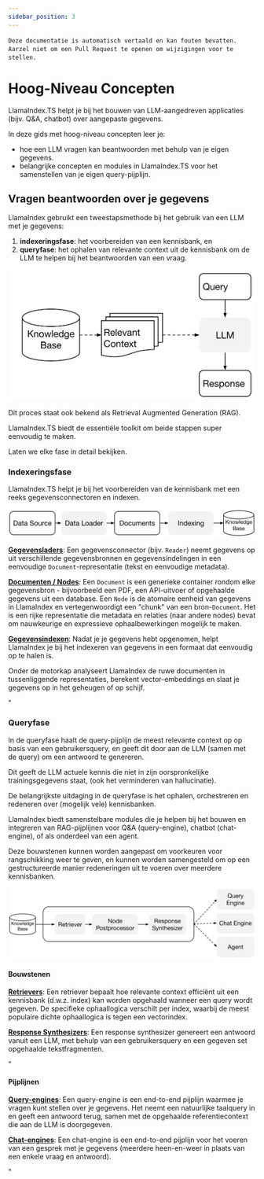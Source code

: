 ```yaml
---
sidebar_position: 3
---
```


`Deze documentatie is automatisch vertaald en kan fouten bevatten. Aarzel niet om een Pull Request te openen om wijzigingen voor te stellen.`

# Hoog-Niveau Concepten

LlamaIndex.TS helpt je bij het bouwen van LLM-aangedreven applicaties (bijv. Q&A, chatbot) over aangepaste gegevens.

In deze gids met hoog-niveau concepten leer je:

- hoe een LLM vragen kan beantwoorden met behulp van je eigen gegevens.
- belangrijke concepten en modules in LlamaIndex.TS voor het samenstellen van je eigen query-pijplijn.

## Vragen beantwoorden over je gegevens

LlamaIndex gebruikt een tweestapsmethode bij het gebruik van een LLM met je gegevens:

1. **indexeringsfase**: het voorbereiden van een kennisbank, en
2. **queryfase**: het ophalen van relevante context uit de kennisbank om de LLM te helpen bij het beantwoorden van een vraag.

![](./_static/concepts/rag.jpg)

Dit proces staat ook bekend als Retrieval Augmented Generation (RAG).

LlamaIndex.TS biedt de essentiële toolkit om beide stappen super eenvoudig te maken.

Laten we elke fase in detail bekijken.

### Indexeringsfase

LlamaIndex.TS helpt je bij het voorbereiden van de kennisbank met een reeks gegevensconnectoren en indexen.

![](./_static/concepts/indexing.jpg)

[**Gegevensladers**](./modules/high_level/data_loader.md):
Een gegevensconnector (bijv. `Reader`) neemt gegevens op uit verschillende gegevensbronnen en gegevensindelingen in een eenvoudige `Document`-representatie (tekst en eenvoudige metadata).

[**Documenten / Nodes**](./modules/high_level/documents_and_nodes.md): Een `Document` is een generieke container rondom elke gegevensbron - bijvoorbeeld een PDF, een API-uitvoer of opgehaalde gegevens uit een database. Een `Node` is de atomaire eenheid van gegevens in LlamaIndex en vertegenwoordigt een "chunk" van een bron-`Document`. Het is een rijke representatie die metadata en relaties (naar andere nodes) bevat om nauwkeurige en expressieve ophaalbewerkingen mogelijk te maken.

[**Gegevensindexen**](./modules/high_level/data_index.md):
Nadat je je gegevens hebt opgenomen, helpt LlamaIndex je bij het indexeren van gegevens in een formaat dat eenvoudig op te halen is.

Onder de motorkap analyseert LlamaIndex de ruwe documenten in tussenliggende representaties, berekent vector-embeddings en slaat je gegevens op in het geheugen of op schijf.

"

### Queryfase

In de queryfase haalt de query-pijplijn de meest relevante context op op basis van een gebruikersquery,
en geeft dit door aan de LLM (samen met de query) om een antwoord te genereren.

Dit geeft de LLM actuele kennis die niet in zijn oorspronkelijke trainingsgegevens staat,
(ook het verminderen van hallucinatie).

De belangrijkste uitdaging in de queryfase is het ophalen, orchestreren en redeneren over (mogelijk vele) kennisbanken.

LlamaIndex biedt samenstelbare modules die je helpen bij het bouwen en integreren van RAG-pijplijnen voor Q&A (query-engine), chatbot (chat-engine), of als onderdeel van een agent.

Deze bouwstenen kunnen worden aangepast om voorkeuren voor rangschikking weer te geven, en kunnen worden samengesteld om op een gestructureerde manier redeneringen uit te voeren over meerdere kennisbanken.

![](./_static/concepts/querying.jpg)

#### Bouwstenen

[**Retrievers**](./modules/low_level/retriever.md):
Een retriever bepaalt hoe relevante context efficiënt uit een kennisbank (d.w.z. index) kan worden opgehaald wanneer een query wordt gegeven.
De specifieke ophaallogica verschilt per index, waarbij de meest populaire dichte ophaallogica is tegen een vectorindex.

[**Response Synthesizers**](./modules/low_level/response_synthesizer.md):
Een response synthesizer genereert een antwoord vanuit een LLM, met behulp van een gebruikersquery en een gegeven set opgehaalde tekstfragmenten.

"

#### Pijplijnen

[**Query-engines**](./modules/high_level/query_engine.md):
Een query-engine is een end-to-end pijplijn waarmee je vragen kunt stellen over je gegevens.
Het neemt een natuurlijke taalquery in en geeft een antwoord terug, samen met de opgehaalde referentiecontext die aan de LLM is doorgegeven.

[**Chat-engines**](./modules/high_level/chat_engine.md):
Een chat-engine is een end-to-end pijplijn voor het voeren van een gesprek met je gegevens
(meerdere heen-en-weer in plaats van een enkele vraag en antwoord).

"

